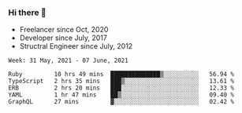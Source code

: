 ### Hi there 👋

- Freelancer since Oct, 2020
- Developer since July, 2017
- Structral Engineer since July, 2012

<!--START_SECTION:waka-->
```text
Week: 31 May, 2021 - 07 June, 2021

Ruby         10 hrs 49 mins  ██████████████▒░░░░░░░░░░   56.94 % 
TypeScript   2 hrs 35 mins   ███▒░░░░░░░░░░░░░░░░░░░░░   13.61 % 
ERB          2 hrs 20 mins   ███░░░░░░░░░░░░░░░░░░░░░░   12.33 % 
YAML         1 hr 47 mins    ██▒░░░░░░░░░░░░░░░░░░░░░░   09.40 % 
GraphQL      27 mins         ▓░░░░░░░░░░░░░░░░░░░░░░░░   02.42 % 
```
<!--END_SECTION:waka-->
